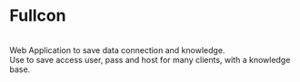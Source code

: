 # Fullcon
<br>
Web Application to save data connection and knowledge.<br>
Use to save access user, pass and host for many clients, with a knowledge base.
